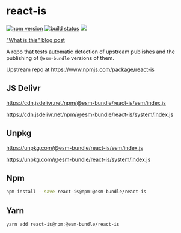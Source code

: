 # react-is

[![npm version](https://img.shields.io/npm/v/@esm-bundle/react-is.svg?style=flat)](https://www.npmjs.com/package/@esm-bundle/react-is) [![build status](https://travis-ci.com/esm-bundle/react-is.svg?branch=master)](https://travis-ci.com/esm-bundle/react-is) [![](https://data.jsdelivr.com/v1/package/npm/@esm-bundle/react-is/badge)](https://www.jsdelivr.com/package/npm/@esm-bundle/react-is)

["What is this" blog post](https://medium.com/@joeldenning/an-esm-bundle-for-any-npm-package-5f850db0e04d)

A repo that tests automatic detection of upstream publishes and the publishing of `@esm-bundle` versions of them.

Upstream repo at https://www.npmjs.com/package/react-is

## JS Delivr

https://cdn.jsdelivr.net/npm/@esm-bundle/react-is/esm/index.js

https://cdn.jsdelivr.net/npm/@esm-bundle/react-is/system/index.js

## Unpkg

https://unpkg.com/@esm-bundle/react-is/esm/index.js

https://unpkg.com/@esm-bundle/react-is/system/index.js

## Npm

```sh
npm install --save react-is@npm:@esm-bundle/react-is
```

## Yarn

```sh
yarn add react-is@npm:@esm-bundle/react-is
```
